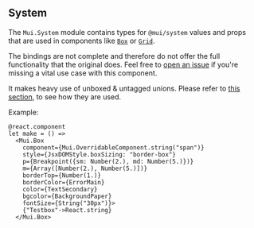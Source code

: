 ## System

The `Mui.System` module contains types for `@mui/system` values and props that are used in components like [`Box`](<(https://mui.com/material-ui/react-box/)>) or [`Grid`](https://mui.com/material-ui/react-grid/).

The bindings are not complete and therefore do not offer the full functionality
that the original does. Feel free to
[open an issue](https://github.com/cca-io/rescript-mui/issues) if you're
missing a vital use case with this component.

It makes heavy use of unboxed & untagged unions. Please refer to
[this section](union-values.md#rules-for-mixed-unions), to see how they are
used.

Example:

```rescript
@react.component
let make = () =>
  <Mui.Box
    component={Mui.OverridableComponent.string("span")}
    style={JsxDOMStyle.boxSizing: "border-box"}
    p={Breakpoint({sm: Number(2.), md: Number(5.)})}
    m={Array([Number(2.), Number(5.)])}
    borderTop={Number(1.)}
    borderColor={ErrorMain}
    color={TextSecondary}
    bgcolor={BackgroundPaper}
    fontSize={String("30px")}>
    {"Testbox"->React.string}
  </Mui.Box>
```
